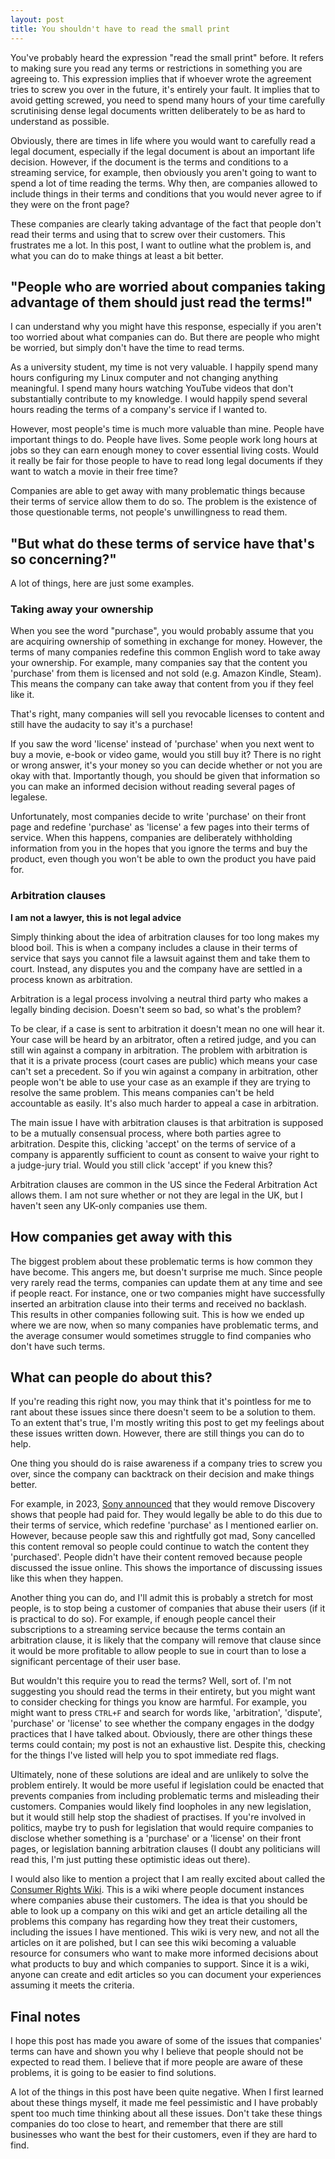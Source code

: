 ```yaml
---
layout: post
title: You shouldn't have to read the small print
---
```

You've probably heard the expression "read the small print" before. It refers to making sure you read any terms or restrictions in something you are agreeing to. This expression implies that if whoever wrote the agreement tries to screw you over in the future, it's entirely your fault. It implies that to avoid getting screwed, you need to spend many hours of your time carefully scrutinising dense legal documents written deliberately to be as hard to understand as possible.

Obviously, there are times in life where you would want to carefully read a legal document, especially if the legal document is about an important life decision. However, if the document is the terms and conditions to a streaming service, for example, then obviously you aren't going to want to spend a lot of time reading the terms. Why then, are companies allowed to include things in their terms and conditions that you would never agree to if they were on the front page?

These companies are clearly taking advantage of the fact that people don't read their terms and using that to screw over their customers. This frustrates me a lot. In this post, I want to outline what the problem is, and what you can do to make things at least a bit better.

## "People who are worried about companies taking advantage of them should just read the terms!"
I can understand why you might have this response, especially if you aren't too worried about what companies can do. But there are people who might be worried, but simply don't have the time to read terms.

As a university student, my time is not very valuable. I happily spend many hours configuring my Linux computer and not changing anything meaningful. I spend many hours watching YouTube videos that don't substantially contribute to my knowledge. I would happily spend several hours reading the terms of a company's service if I wanted to.

However, most people's time is much more valuable than mine. People have important things to do. People have lives. Some people work long hours at jobs so they can earn enough money to cover essential living costs. Would it really be fair for those people to have to read long legal documents if they want to watch a movie in their free time?

Companies are able to get away with many problematic things because their terms of service allow them to do so. The problem is the existence of those questionable terms, not people's unwillingness to read them.

## "But what do these terms of service have that's so concerning?"
A lot of things, here are just some examples.

### Taking away your ownership
When you see the word "purchase", you would probably assume that you are acquiring ownership of something in exchange for money. However, the terms of many companies redefine this common English word to take away your ownership. For example, many companies say that the content you 'purchase' from them is licensed and not sold (e.g. Amazon Kindle, Steam). This means the company can take away that content from you if they feel like it.

That's right, many companies will sell you revocable licenses to content and still have the audacity to say it's a purchase!

If you saw the word 'license' instead of 'purchase' when you next went to buy a movie, e-book or video game, would you still buy it? There is no right or wrong answer, it's your money so you can decide whether or not you are okay with that. Importantly though, you should be given that information so you can make an informed decision without reading several pages of legalese.

Unfortunately, most companies decide to write 'purchase' on their front page and redefine 'purchase' as 'license' a few pages into their terms of service. When this happens, companies are deliberately withholding information from you in the hopes that you ignore the terms and buy the product, even though you won't be able to own the product you have paid for.

### Arbitration clauses
**I am not a lawyer, this is not legal advice**

Simply thinking about the idea of arbitration clauses for too long makes my blood boil. This is when a company includes a clause in their terms of service that says you cannot file a lawsuit against them and take them to court. Instead, any disputes you and the company have are settled in a process known as arbitration.

Arbitration is a legal process involving a neutral third party who makes a legally binding decision. Doesn't seem so bad, so what's the problem?

To be clear, if a case is sent to arbitration it doesn't mean no one will hear it. Your case will be heard by an arbitrator, often a retired judge, and you can still win against a company in arbitration. The problem with arbitration is that it is a private process (court cases are public) which means your case can't set a precedent. So if you win against a company in arbitration, other people won't be able to use your case as an example if they are trying to resolve the same problem. This means companies can't be held accountable as easily. It's also much harder to appeal a case in arbitration.

The main issue I have with arbitration clauses is that arbitration is supposed to be a mutually consensual process, where both parties agree to arbitration. Despite this, clicking 'accept' on the terms of service of a company is apparently sufficient to count as consent to waive your right to a judge-jury trial. Would you still click 'accept' if you knew this?

Arbitration clauses are common in the US since the Federal Arbitration Act allows them. I am not sure whether or not they are legal in the UK, but I haven't seen any UK-only companies use them.

## How companies get away with this
The biggest problem about these problematic terms is how common they have become. This angers me, but doesn't surprise me much. Since people very rarely read the terms, companies can update them at any time and see if people react. For instance, one or two companies might have successfully inserted an arbitration clause into their terms and received no backlash. This results in other companies following suit. This is how we ended up where we are now, when so many companies have problematic terms, and the average consumer would sometimes struggle to find companies who don't have such terms.

## What can people do about this?
If you're reading this right now, you may think that it's pointless for me to rant about these issues since there doesn't seem to be a solution to them. To an extent that's true, I'm mostly writing this post to get my feelings about these issues written down. However, there are still things you can do to help.

One thing you should do is raise awareness if a company tries to screw you over, since the company can backtrack on their decision and make things better.

For example, in 2023, [Sony announced](https://www.playstation.com/en-us/legal/psvideocontent/) that they would remove Discovery shows that people had paid for. They would legally be able to do this due to their terms of service, which redefine 'purchase' as I mentioned earlier on. However, because people saw this and rightfully got mad, Sony cancelled this content removal so people could continue to watch the content they 'purchased'. People didn't have their content removed because people discussed the issue online. This shows the importance of discussing issues like this when they happen.

Another thing you can do, and I'll admit this is probably a stretch for most people, is to stop being a customer of companies that abuse their users (if it is practical to do so). For example, if enough people cancel their subscriptions to a streaming service because the terms contain an arbitration clause, it is likely that the company will remove that clause since it would be more profitable to allow people to sue in court than to lose a significant percentage of their user base.

But wouldn't this require you to read the terms? Well, sort of. I'm not suggesting you should read the terms in their entirety, but you might want to consider checking for things you know are harmful. For example, you might want to press `CTRL+F` and search for words like, 'arbitration', 'dispute', 'purchase' or 'license' to see whether the company engages in the dodgy practices that I have talked about. Obviously, there are other things these terms could contain; my post is not an exhaustive list. Despite this, checking for the things I've listed will help you to spot immediate red flags.

Ultimately, none of these solutions are ideal and are unlikely to solve the problem entirely. It would be more useful if legislation could be enacted that prevents companies from including problematic terms and misleading their customers. Companies would likely find loopholes in any new legislation, but it would still help stop the shadiest of practises. If you're involved in politics, maybe try to push for legislation that would require companies to disclose whether something is a 'purchase' or a 'license' on their front pages, or legislation banning arbitration clauses (I doubt any politicians will read this, I'm just putting these optimistic ideas out there).

I would also like to mention a project that I am really excited about called the [Consumer Rights Wiki](https://consumerrights.wiki/). This is a wiki where people document instances where companies abuse their customers. The idea is that you should be able to look up a company on this wiki and get an article detailing all the problems this company has regarding how they treat their customers, including the issues I have mentioned. This wiki is very new, and not all the articles on it are polished, but I can see this wiki becoming a valuable resource for consumers who want to make more informed decisions about what products to buy and which companies to support. Since it is a wiki, anyone can create and edit articles so you can document your experiences assuming it meets the criteria.

## Final notes
I hope this post has made you aware of some of the issues that companies' terms can have and shown you why I believe that people should not be expected to read them. I believe that if more people are aware of these problems, it is going to be easier to find solutions.

A lot of the things in this post have been quite negative. When I first learned about these things myself, it made me feel pessimistic and I have probably spent too much time thinking about all these issues. Don't take these things companies do too close to heart, and remember that there are still businesses who want the best for their customers, even if they are hard to find.
